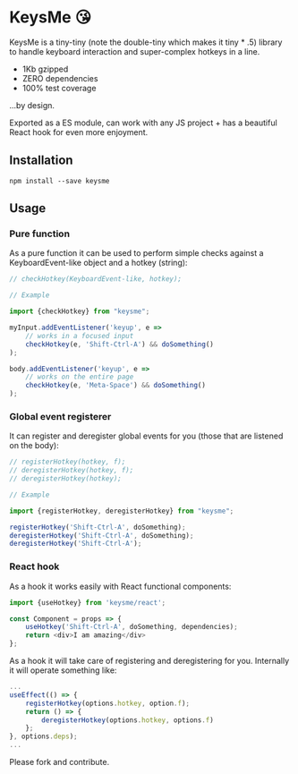 # KeysMe 😘

KeysMe is a tiny-tiny (note the double-tiny which makes it tiny * .5) 
library to handle keyboard interaction and super-complex hotkeys in a line.

- 1Kb gzipped
- ZERO dependencies
- 100% test coverage
 
...by design.

Exported as a ES module, can work with any JS project + 
has a beautiful React hook for even more enjoyment.

## Installation

```shell script
npm install --save keysme
```

## Usage

### Pure function

As a pure function it can be used to perform simple checks 
against a KeyboardEvent-like object and a hotkey (string):

```Javascript
// checkHotkey(KeyboardEvent-like, hotkey);

// Example

import {checkHotkey} from "keysme";

myInput.addEventListener('keyup', e => 
    // works in a focused input
    checkHotkey(e, 'Shift-Ctrl-A') && doSomething()
);

body.addEventListener('keyup', e =>
    // works on the entire page 
    checkHotkey(e, 'Meta-Space') && doSomething()
);

```

### Global event registerer

It can register and deregister global events for you 
(those that are listened on the body):

```javascript
// registerHotkey(hotkey, f);
// deregisterHotkey(hotkey, f);
// deregisterHotkey(hotkey);

// Example

import {registerHotkey, deregisterHotkey} from "keysme";

registerHotkey('Shift-Ctrl-A', doSomething);
deregisterHotkey('Shift-Ctrl-A', doSomething);
deregisterHotkey('Shift-Ctrl-A');
```

### React hook

As a hook it works easily with React functional components:

```Javascript
import {useHotkey} from 'keysme/react';

const Component = props => {
    useHotkey('Shift-Ctrl-A', doSomething, dependencies);
    return <div>I am amazing</div>
};
```
As a hook it will take care of registering and deregistering for you.
Internally it will operate something like:

```Javascript
...
useEffect(() => {
    registerHotkey(options.hotkey, option.f);
    return () => {
        deregisterHotkey(options.hotkey, options.f)
    };
}, options.deps);
...
```

Please fork and contribute.


